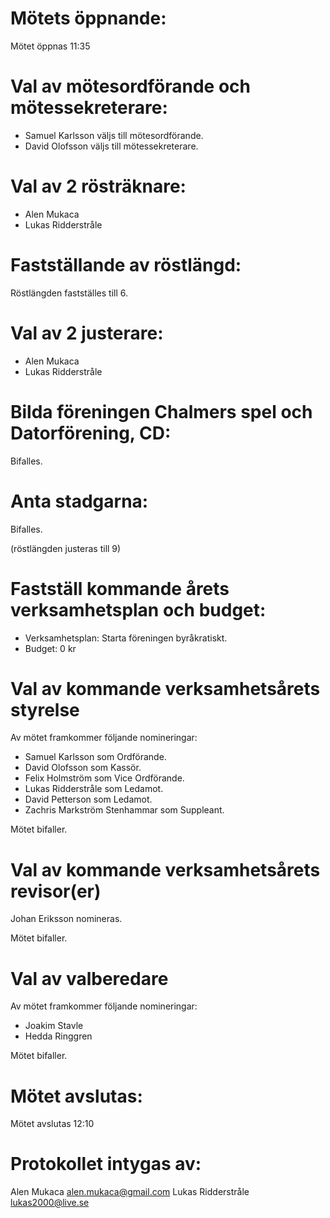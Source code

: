 # Mötets öppnande:
Mötet öppnas 11:35

# Val av mötesordförande och mötessekreterare:
- Samuel Karlsson väljs till mötesordförande.
- David Olofsson väljs till mötessekreterare.

# Val av 2 rösträknare:
- Alen Mukaca
- Lukas Ridderstråle

# Fastställande av röstlängd:
Röstlängden fastställes till 6.

# Val av 2 justerare:
- Alen Mukaca
- Lukas Ridderstråle

# Bilda föreningen Chalmers spel och Datorförening, CD:
Bifalles.

# Anta stadgarna:
Bifalles.

(röstlängden justeras till 9)

# Fastställ kommande årets verksamhetsplan och budget:
- Verksamhetsplan: Starta föreningen byråkratiskt.
- Budget: 0 kr

# Val av kommande verksamhetsårets styrelse
Av mötet framkommer följande nomineringar:
- Samuel Karlsson som Ordförande.
- David Olofsson som Kassör.
- Felix Holmström som Vice Ordförande.
- Lukas Ridderstråle som Ledamot.
- David Petterson som Ledamot.
- Zachris Markström Stenhammar som Suppleant.

Mötet bifaller.

# Val av kommande verksamhetsårets revisor(er)
Johan Eriksson nomineras.

Mötet bifaller.

# Val av valberedare
Av mötet framkommer följande nomineringar:
- Joakim Stavle
- Hedda Ringgren

Mötet bifaller.

# Mötet avslutas:
Mötet avslutas 12:10

# Protokollet intygas av:
Alen Mukaca <alen.mukaca@gmail.com>
Lukas Ridderstråle <lukas2000@live.se>

